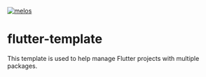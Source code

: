 [![melos](https://img.shields.io/badge/maintained%20with-melos-f700ff.svg?style=flat-square)](https://github.com/invertase/melos)

# flutter-template
This template is used to help manage Flutter projects with multiple packages.

